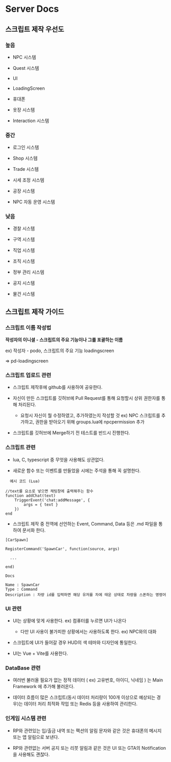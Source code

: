 # Server Docs
## 스크립트 제작 우선도

### 높음

- NPC 시스템

- Quest 시스템

- UI

- LoadingScreen

- 휴대폰

- 옷장 시스템

- Interaction 시스템

### 중간

- 로그인 시스템

- Shop 시스템

- Trade 시스템

- 시세 조정 시스템

- 공장 시스템

- NPC 자동 운영 시스템

### 낮음

- 경찰 시스템

- 구역 시스템

- 직업 시스템

- 조직 시스템

- 정부 관리 시스템

- 공지 시스템

- 물건 시스템

## 스크립트 제작 가이드

### 스크립트 이름 작성법
**작성자의 이니셜 - 스크립트의 주요 기능이나 그를 포괄하는 이름**

ex) 작성자 - podo, 스크립트의 주요 기능 loadingscreen

=> pd-loadingscreen


### 스크립트 업로드 관련

- 스크립트 제작후에 github를 사용하여 공유한다.

- 자신이 만든 스크립트를 깃허브에 Pull Request를 통해 요청할시 상위 권한자를 통해 처리된다.
  - 요청시 자신이 뭘 수정하였고, 추가하였는지 작성할 것 ex) NPC 스크립트를 추가하고, 권한을 받아오기 위해 groups.lua에 npcpermission 추가

- 스크립트를 깃허브에 Merge하기 전 테스트를 반드시 진행한다.

### 스크립트 관련

- lua, C, typescript 중 무엇을 사용해도 상관없다.

- 새로운 함수 또는 이벤트를 만들었을 시에는 주석을 통해 꼭 설명한다.

```
  예시 코드 (Lua)

//text를 요소로 넣으면 채팅창에 출력해주는 함수
function addChat(text)
    TriggerEvent('chat:addMessage', {
        args = { text }
    })
end
```


- 스크립트 제작 중 전역에 선언하는 Event, Command, Data 등은 .md 파일을 통하여 문서화 한다.

```
[CarSpawn]

RegisterCommand('SpawnCar', function(source, args)
  
  ...

end)

Docs

Name : SpawnCar
Type : Command
Description : 차량 id를 입력하면 해당 유저를 차에 태운 상태로 차량을 스폰하는 명령어
```

### UI 관련

- UI는 상황에 맞게 사용한다. ex) 컴퓨터를 누르면 UI가 나온다

  - 다만 UI 사용이 불가피한 상황에서는 사용하도록 한다. ex) NPC와의 대화

- 스크립트에 UI가 들어갈 경우 HUD의 색 테마와 디자인에 통일한다.

- UI는 Vue + Vite를 사용한다.

### DataBase 관련

- 여러번 불러올 필요가 없는 정적 데이터 ( ex) 고유번호, 아이디, 닉네임 ) 는 Main Framework 에 추가해 불러온다.

- 데이터 흐름이 많은 스크립트(동시 데이터 처리량이 100개 이상으로 예상되는 경우)는 데이터 처리 최적화 작업 또는 Redis 등을 사용하여 관리한다.

### 인게임 시스템 관련

- RP와 관련있는 입/출금 내역 또는 팩션의 알림 문자와 같은 것은 휴대폰의 메시지 또는 앱 알림으로 보낸다.

- RP와 관련없는 서버 공지 또는 리붓 알림과 같은 것은 UI 또는 GTA의 Notification을 사용해도 괜찮다.
